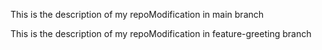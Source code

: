 
This is the description of my repoModification in main branch

This is the description of my repoModification in feature-greeting branch

